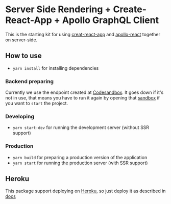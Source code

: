 # Server Side Rendering + Create-React-App + Apollo GraphQL Client
This is the starting kit for using [creat-react-app](https://github.com/facebookincubator/create-react-app) and [apollo-react](http://dev.apollodata.com/react/) together on server-side.

## How to use
- `yarn install` for installing dependencies
### Backend preparing
Currently we use the endpoint created at [Codesandbox](https://codesandbox.io/s/m5j9784k8j). It goes down if it's not in use, that means you have to run it again by opening that [sandbox](https://m5j9784k8j.sse.codesandbox.io/) if you want to `start` the project. 
### Developing
- `yarn start:dev` for running the development server (without SSR support)
### Production
- `yarn build` for preparing a production version of the application
- `yarn start` for running the production server (with SSR support)
## Heroku
This package support deploying on [Heroku](https://www.heroku.com/), so just deploy it as described in [docs](https://devcenter.heroku.com/articles/git)

